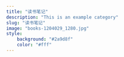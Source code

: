 ```yaml
---
title: "读书笔记"
description: "This is an example category"
slug: "读书笔记"
image: "books-1204029_1280.jpg"
style:
    background: "#2a9d8f"
    color: "#fff"
---
```

